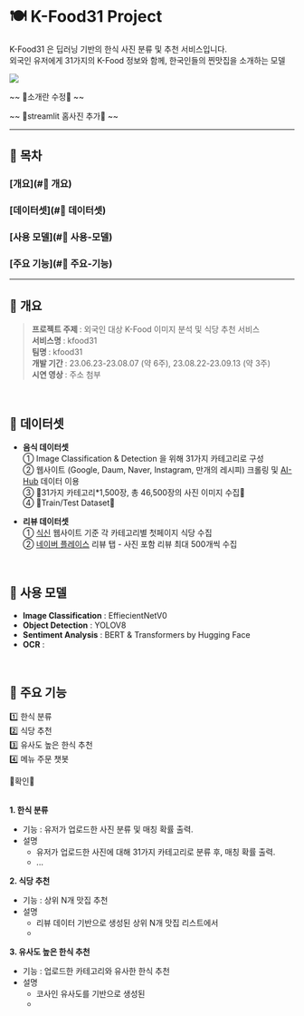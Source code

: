 # :plate_with_cutlery: K-Food31 Project
K-Food31 은 딥러닝 기반의 한식 사진 분류 및 추천 서비스입니다.  
외국인 유저에게 31가지의 K-Food 정보와 함께, 한국인들의 찐맛집을 소개하는 모델  

<img src="https://img.shields.io/badge/Python-3.9.10-blue?logo=python"> 

~~ 🔺소개란 수정🔺 ~~

~~ 🔺streamlit 홈사진 추가🔺 ~~

---
## 📙 목차
### [개요](#📌 개요)
### [데이터셋](#📌 데이터셋)
### [사용 모델](#📌 사용-모델)
### [주요 기능](#📌 주요-기능)
---

## 📌 개요
> <b> 프로젝트 주제 </b> : 외국인 대상 K-Food 이미지 분석 및 식당 추천 서비스  
> <b> 서비스명 </b> : kfood31  
> <b> 팀명 </b> : kfood31  
> <b> 개발 기간 </b> : 23.06.23-23.08.07 (약 6주), 23.08.22-23.09.13 (약 3주)  
> <b> 시연 영상 </b> : 주소 첨부
<br/>



## 📌 데이터셋

- **음식 데이터셋**  
  ① Image Classification & Detection 을 위해 31가지 카테고리로 구성  
  ② 웹사이트 (Google, Daum, Naver, Instagram, 만개의 레시피) 크롤링 및 [AI-Hub](https://aihub.or.kr/) 데이터 이용  
  ③ 🔺31가지 카테고리*1,500장, 총 46,500장의 사진 이미지 수집🔺  
  ④ 🔺Train/Test Dataset🔺

  
- **리뷰 데이터셋**  
  ① [식신](https://www.siksinhot.com/) 웹사이트 기준 각 카테고리별 첫페이지 식당 수집  
  ② [네이버 플레이스](map.naver.com) 리뷰 탭 - 사진 포함 리뷰 최대 500개씩 수집
<br/>


## 📌 사용 모델
- **Image Classification** : EffiecientNetV0
- **Object Detection** : YOLOV8
- **Sentiment Analysis** : BERT & Transformers by Hugging Face
- **OCR** : 
<br/>

## 📌 주요 기능
:one: 한식 분류    
:two: 식당 추천    
:three: 유사도 높은 한식 추천     
:four: 메뉴 주문 챗봇

🔺확인🔺</BR>
</BR>

**1. 한식 분류**  
  + 기능 : 유저가 업로드한 사진 분류 및 매칭 확률 출력. 
  + 설명
    - 유저가 업로드한 사진에 대해 31가지 카테고리로 분류 후, 매칭 확률 출력.
    - ...
   
      
**2. 식당 추천**  
  + 기능 : 상위 N개 맛집 추천
  + 설명
    -  리뷰 데이터 기반으로 생성된 상위 N개 맛집 리스트에서 
    -  
      
**3. 유사도 높은 한식 추천**  
  + 기능 : 업로드한 카테고리와 유사한 한식 추천
  + 설명
    -  코사인 유사도를 기반으로 생성된  
    -  
<br/>


